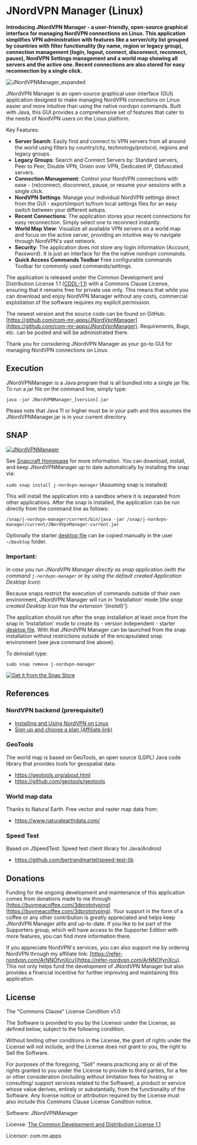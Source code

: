 # JNordVPN Manager (Linux)

**Introducing JNordVPN Manager - a user-friendly, open-source graphical interface for managing NordVPN connections on Linux. This application simplifies VPN administration with features like a server/city list grouped by countries with filter functionality (by name, region or legacy group), connection management (login, logout, connect, disconnect, reconnect, pause), NordVPN Settings management and a world map showing all servers and the active one. Recent connections are also stored for easy reconnection by a single click.**

![JNordVPNManager_expanded](https://github.com/user-attachments/assets/c8affaa9-7456-4960-aef3-6481632372a1)

JNordVPN Manager is an open-source graphical user interface (GUI) application designed to make managing NordVPN connections on Linux easier and more intuitive than using the native nordvpn commands. Built with Java, this GUI provides a comprehensive set of features that cater to the needs of NordVPN users on the Linux platform.

Key Features:

* **Server Search**: Easily find and connect to VPN servers from all around the world using filters by country/city, technology/protocol, regions and legacy groups.
* **Legacy Groups**: Search and Connect Servers by: Standard servers, Peer to Peer, Double VPN, Onion over VPN, Dedicated IP, Obfuscated servers.
* **Connection Management**: Control your NordVPN connections with ease - (re)connect, disconnect, pause, or resume your sessions with a single click.
* **NordVPN Settings**: Manage your individual NordVPN settings direct from the GUI - export/import to/from local settings files for an easy switch between your different setups.
* **Recent Connections**: The application stores your recent connections for easy reconnection. Simply select one to reconnect instantly.
* **World Map View**: Visualize all available VPN servers on a world map and focus on the active server, providing an intuitive way to navigate through NordVPN's vast network.
* **Security**: The application does not store any login information (Account, Password). It is just an interface for the the native nordvpn commands.
* **Quick Access Commands Toolbar** Free configurable commands Toolbar for commonly used commands/settings.

The application is released under the Common Development and Distribution License 1.1 ([CDDL-1.1](https://spdx.org/licenses/CDDL-1.1.html)) with a Commons Clause License, ensuring that it remains free for private use only. This means that while you can download and enjoy NordVPN Manager without any costs, commercial exploitation of the software requires my explicit permission.

The newest version and the source code can be found on GitHub: [https://github.com/com-mr-apps/JNordVpnManager](https://github.com/com-mr-apps/JNordVpnManager).
Requirements, Bugs, etc. can be posted and will be administrated there.

Thank you for considering JNordVPN Manager as your go-to GUI for managing NordVPN connections on Linux.

## Execution

JNordVPNManager  is a Java program that is all bundled into a single jar file.  To run a jar file on the command line, simply type:

    java -jar JNordVPNManager_[version].jar
  
Please note that Java 11 or higher must be in your path and this assumes the JNordVPNManager.jar is in your current directory.

## SNAP

[![JNordVPNManager](https://snapcraft.io/j-nordvpn-manager/badge.svg)](https://snapcraft.io/j-nordvpn-manager)

See [Snapcraft Homepage](https://snapcraft.io) for more information. You can download, install, and keep JNordVPNManager up to date automatically by installing the snap via:

`sudo snap install j-nordvpn-manager`  (Assuming snap is installed)

This will install the application into a sandbox where it is separated from other applications. After the snap is installed, the application can be run directly from the command line as follows:

    /snap/j-nordvpn-manager/current/bin/java -jar /snap/j-nordvpn-manager/current/JNordVpnManager-current.jar

Optionally the starter [desktop file](https://github.com/com-mr-apps/JNordVPNManager/blob/main/snap/local/JNordVpnManager_Java.desktop) can be copied manually in the user `~/Desktop` folder.

### Important:
_In case you run JNordVPN Manager directly as snap application (with the command `j-nordvpn-manager` or by using the default created Application Desktop Icon):_

Because snaps restrict the execution of commands outside of their own environment, JNordVPN Manager will run in 'Installation' mode [_the snap created Desktop Icon has the extension '(install)'_]:

The application should run after the snap installation at least once from the snap in 'Installation' mode to create its - version independent - starter [desktop file](https://github.com/com-mr-apps/JNordVPNManager/blob/main/snap/local/JNordVpnManager_Java.desktop). With that JNordVPN Manager can be launched from the snap installation without restrictions outside of the encapsulated snap environment (see java command line above).

To deinstall type:

`sudo snap remove j-nordvpn-manager`

[![Get it from the Snap Store](https://snapcraft.io/en/dark/install.svg)](https://snapcraft.io/j-nordvpn-manager)

## References

### NordVPN backend (prerequisite!)
* [Installing and Using NordVPN on Linux](https://support.nordvpn.com/hc/en-us/articles/20196094470929-Installing-NordVPN-on-Linux-distributions)
* [Sign up and choose a plan (Affiliate link)](https://refer-nordvpn.com/ArNNOfynXcu)


### GeoTools
The world map is based on GeoTools, an open source (LGPL) Java code library that provides tools for geospatial data:
* https://geotools.org/about.html
* https://github.com/geotools/geotools

### World map data
Thanks to Natural Earth. Free vector and raster map data from:
* https://www.naturalearthdata.com/

### Speed Test
Based on JSpeedTest: Speed test client library for Java/Android
* https://github.com/bertrandmartel/speed-test-lib

## Donations
Funding for the ongoing development and maintenance of this application comes from donations made to me through [https://buymeacoffee.com/3dprototyping](https://buymeacoffee.com/3dprototyping). Your support in the form of a coffee or any other contribution is greatly appreciated and helps keep JNordVPN Manager alife and up-to-date.
If you like to be part of the Supporters group, which will have access to the Supporter Edition with more features, you can find more information there.

If you appreciate NordVPN's services, you can also support me by ordering NordVPN through my affiliate link: [https://refer-nordvpn.com/ArNNOfynXcu](https://refer-nordvpn.com/ArNNOfynXcu). This not only helps fund the development of JNordVPN Manager but also provides a financial incentive for further improving and maintaining this application.


## License 

The "Commons Clause" License Condition v1.0

The Software is provided to you by the Licensor under the License, as defined below, subject to the following condition.

Without limiting other conditions in the License, the grant of rights under the License will not include, and the License does not grant to you, the right to Sell the Software.

For purposes of the foregoing, "Sell" means practicing any or all of the rights granted to you under the License to provide to third parties, for a fee or other consideration (including without limitation fees for hosting or consulting/ support services related to the Software), a product or service whose value derives, entirely or substantially, from the functionality of the Software. Any license notice or attribution required by the License must also include this Commons Clause License Condition notice.

Software: JNordVPNManager

License: [The Common Development and Distribution License 1.1 ](https://spdx.org/licenses/CDDL-1.1.html)

Licensor: com.mr.apps
